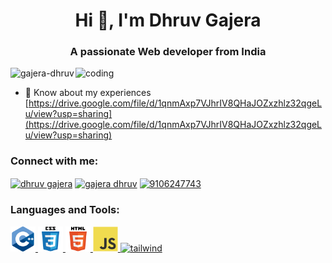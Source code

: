 <h1 align="center">Hi 👋, I'm Dhruv Gajera</h1>
<h3 align="center">A passionate Web developer from India</h3>
<img align="right" alt="coding" width="400" src="https://camo.githubusercontent.com/7cc4614ccf560c63d36fedf006917e16df87e660620e8274d9216d2d97c3be1c/68747470733a2f2f692e67697068792e636f6d2f6d656469612f76312e59326c6b505463354d4749334e6a457861334e79633235796347313263474a7a62334272636a467365545179616e4e7a6257316d646e4a685a7a4a6d4e4770766147733364435a6c634431324d563970626e526c636d35686246396e61575a66596e6c666157516d593351395a772f4c3152317476493973766b495777705659722f67697068792e676966">

<p align="left"> <img src="https://komarev.com/ghpvc/?username=gajera-dhruv&label=Profile%20views&color=0e75b6&style=flat" alt="gajera-dhruv" /> </p>

- 📄 Know about my experiences [https://drive.google.com/file/d/1qnmAxp7VJhrIV8QHaJOZxzhlz32qgeLu/view?usp=sharing](https://drive.google.com/file/d/1qnmAxp7VJhrIV8QHaJOZxzhlz32qgeLu/view?usp=sharing)

<h3 align="left">Connect with me:</h3>
<p align="left">
<a href="https://linkedin.com/in/dhruv gajera" target="blank"><img align="center" src="https://raw.githubusercontent.com/rahuldkjain/github-profile-readme-generator/master/src/images/icons/Social/linked-in-alt.svg" alt="dhruv gajera" height="30" width="40" /></a>
<a href="https://www.codechef.com/users/gajera dhruv" target="blank"><img align="center" src="https://cdn.jsdelivr.net/npm/simple-icons@3.1.0/icons/codechef.svg" alt="gajera dhruv" height="30" width="40" /></a>
<a href="https://www.leetcode.com/9106247743" target="blank"><img align="center" src="https://raw.githubusercontent.com/rahuldkjain/github-profile-readme-generator/master/src/images/icons/Social/leet-code.svg" alt="9106247743" height="30" width="40" /></a>
</p>

<h3 align="left">Languages and Tools:</h3>
<p align="left"> <a href="https://www.w3schools.com/cpp/" target="_blank" rel="noreferrer"> <img src="https://raw.githubusercontent.com/devicons/devicon/master/icons/cplusplus/cplusplus-original.svg" alt="cplusplus" width="40" height="40"/> </a> <a href="https://www.w3schools.com/css/" target="_blank" rel="noreferrer"> <img src="https://raw.githubusercontent.com/devicons/devicon/master/icons/css3/css3-original-wordmark.svg" alt="css3" width="40" height="40"/> </a> <a href="https://www.w3.org/html/" target="_blank" rel="noreferrer"> <img src="https://raw.githubusercontent.com/devicons/devicon/master/icons/html5/html5-original-wordmark.svg" alt="html5" width="40" height="40"/> </a> <a href="https://developer.mozilla.org/en-US/docs/Web/JavaScript" target="_blank" rel="noreferrer"> <img src="https://raw.githubusercontent.com/devicons/devicon/master/icons/javascript/javascript-original.svg" alt="javascript" width="40" height="40"/> </a> <a href="https://tailwindcss.com/" target="_blank" rel="noreferrer"> <img src="https://www.vectorlogo.zone/logos/tailwindcss/tailwindcss-icon.svg" alt="tailwind" width="40" height="40"/> </a> </p>

